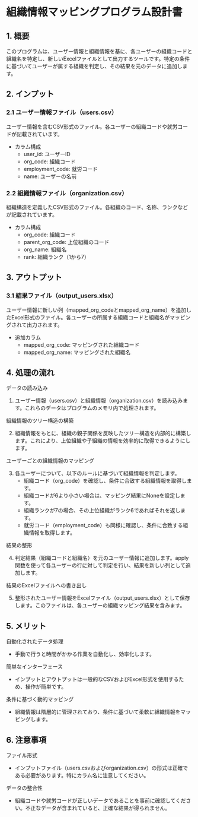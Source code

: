 # **組織情報マッピングプログラム設計書**

## **1\. 概要**

このプログラムは、ユーザー情報と組織情報を基に、各ユーザーの組織コードと組織名を特定し、新しいExcelファイルとして出力するツールです。特定の条件に基づいてユーザーが属する組織を判定し、その結果を元のデータに追加します。

## **2\. インプット**

### **2.1 ユーザー情報ファイル（users.csv）**

ユーザー情報を含むCSV形式のファイル。各ユーザーの組織コードや就労コードが記載されています。

* カラム構成  
  * user\_id: ユーザーID  
  * org\_code: 組織コード  
  * employment\_code: 就労コード  
  * name: ユーザーの名前

### **2.2 組織情報ファイル（organization.csv）**

組織構造を定義したCSV形式のファイル。各組織のコード、名称、ランクなどが記載されています。

* カラム構成  
  * org\_code: 組織コード  
  * parent\_org\_code: 上位組織のコード  
  * org\_name: 組織名  
  * rank: 組織ランク（1から7）

## **3\. アウトプット**

### **3.1 結果ファイル（output\_users.xlsx）**

ユーザー情報に新しい列（mapped\_org\_codeとmapped\_org\_name）を追加したExcel形式のファイル。各ユーザーの所属する組織コードと組織名がマッピングされて出力されます。

* 追加カラム  
  * mapped\_org\_code: マッピングされた組織コード  
  * mapped\_org\_name: マッピングされた組織名

## **4\. 処理の流れ**

データの読み込み

1. ユーザー情報（users.csv）と組織情報（organization.csv）を読み込みます。これらのデータはプログラムのメモリ内で処理されます。

組織情報のツリー構造の構築

2. 組織情報をもとに、組織の親子関係を反映したツリー構造を内部的に構築します。これにより、上位組織や子組織の情報を効率的に取得できるようにします。

ユーザーごとの組織情報のマッピング

3. 各ユーザーについて、以下のルールに基づいて組織情報を判定します。  
   * 組織コード（org\_code）を確認し、条件に合致する組織情報を取得します。  
   * 組織コードが6より小さい場合は、マッピング結果にNoneを設定します。  
   * 組織ランクが7の場合、その上位組織がランク6であればそれを返します。  
   * 就労コード（employment\_code）も同様に確認し、条件に合致する組織情報を取得します。

結果の整形

4. 判定結果（組織コードと組織名）を元のユーザー情報に追加します。apply関数を使って各ユーザーの行に対して判定を行い、結果を新しい列として追加します。

結果のExcelファイルへの書き出し

5. 整形されたユーザー情報をExcelファイル（output\_users.xlsx）として保存します。このファイルは、各ユーザーの組織マッピング結果を含みます。

## **5\. メリット**

自動化されたデータ処理

* 手動で行うと時間がかかる作業を自動化し、効率化します。

簡単なインターフェース

* インプットとアウトプットは一般的なCSVおよびExcel形式を使用するため、操作が簡単です。

条件に基づく動的マッピング

* 組織情報は階層的に管理されており、条件に基づいて柔軟に組織情報をマッピングします。

## **6\. 注意事項**

ファイル形式

* インプットファイル（users.csvおよびorganization.csv）の形式は正確である必要があります。特にカラム名に注意してください。

データの整合性

* 組織コードや就労コードが正しいデータであることを事前に確認してください。不正なデータが含まれていると、正確な結果が得られません。

